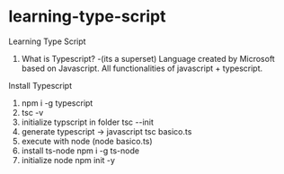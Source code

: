 # learning-type-script
Learning Type Script


1. What is Typescript?
    -(its a superset) Language created by Microsoft based on Javascript. All functionalities of javascript + typescript.

Install Typescript
1. npm i -g typescript
2. tsc -v
3. initialize typscript in folder tsc --init
4. generate typescript -> javascript tsc basico.ts 
5. execute with node (node basico.ts)
6. install ts-node npm i -g ts-node
7. initialize node npm init -y